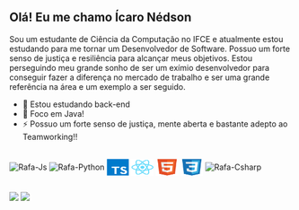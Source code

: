 ## Olá! Eu me chamo Ícaro Nédson ##

Sou um estudante de Ciência da Computação no IFCE e atualmente estou estudando para me tornar um Desenvolvedor de Software. 
Possuo um forte senso de justiça e resiliência para alcançar meus objetivos. Estou perseguindo meu grande sonho de ser 
um exímio desenvolvedor para conseguir fazer a diferença no mercado de trabalho e ser uma grande referência na área e um exemplo a ser seguido.

- 🔭 Estou estudando back-end
- 🌱 Foco em Java!
- ⚡ Possuo um forte senso de justiça, mente aberta e bastante adepto ao Teamworking!! 

<div style="display: inline_block"><br>
  <img align="center" alt="Rafa-Js" height="30" width="40" src="https://cdn.jsdelivr.net/gh/devicons/devicon/icons/java/java-original.svg">
  <img align="center" alt="Rafa-Python" height="30" width="40" src="https://cdn.jsdelivr.net/gh/devicons/devicon/icons/spring/spring-original.svg">  
  <img align="center" alt="Rafa-Ts" height="30" width="40" src="https://raw.githubusercontent.com/devicons/devicon/master/icons/typescript/typescript-plain.svg">
  <img align="center" alt="Rafa-React" height="30" width="40" src="https://raw.githubusercontent.com/devicons/devicon/master/icons/react/react-original.svg">
  <img align="center" alt="Rafa-HTML" height="30" width="40" src="https://raw.githubusercontent.com/devicons/devicon/master/icons/html5/html5-original.svg">
  <img align="center" alt="Rafa-CSS" height="30" width="40" src="https://raw.githubusercontent.com/devicons/devicon/master/icons/css3/css3-original.svg">
  <img align="center" alt="Rafa-Csharp" height="30" width="40" src="https://cdn.jsdelivr.net/gh/devicons/devicon/icons/postgresql/postgresql-original.svg">
</div>

##
    
<div>
  <a href = "mailto:icaronedson54@gmail.com"><img src="https://img.shields.io/badge/-Gmail-%23333?style=for-the-badge&logo=gmail&logoColor=white" target="_blank"></a>
  <a href="https://www.linkedin.com/in/nedsonicaro/-45875016a" target="_blank"><img src="https://img.shields.io/badge/-LinkedIn-%230077B5?style=for-the-badge&logo=linkedin&logoColor=white" target="_blank"></a> 
</div>    
    
